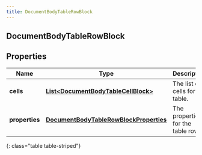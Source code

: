 ```yaml
---
title: DocumentBodyTableRowBlock
---
```

## DocumentBodyTableRowBlock


## Properties

| Name | Type | Description | Notes |
| ------------ | ------------- | ------------- | ------------- |
| **cells** | <!----><!---->[**List&lt;DocumentBodyTableCellBlock&gt;**](DocumentBodyTableCellBlock.html)<!----> | The list of cells for the table. |  |
| **properties** | <!----><!---->[**DocumentBodyTableRowBlockProperties**](DocumentBodyTableRowBlockProperties.html)<!----> | The properties for the table rows. |  [optional] |
{: class="table table-striped"}



